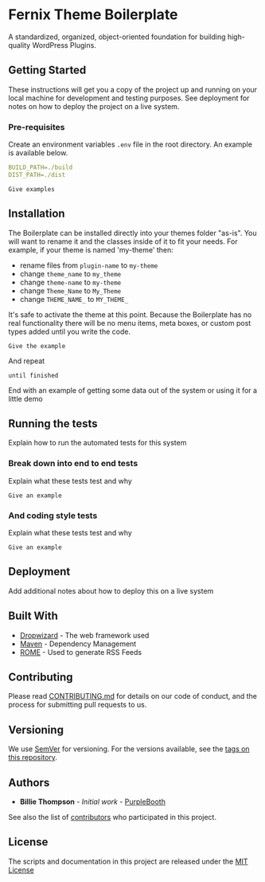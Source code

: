 # Fernix Theme Boilerplate

A standardized, organized, object-oriented foundation for building high-quality WordPress Plugins.

## Getting Started

These instructions will get you a copy of the project up and running on your local machine for development and testing purposes. See deployment for notes on how to deploy the project on a live system.

### Pre-requisites

Create an environment variables `.env` file in the root directory. An example is available below.

```yaml
BUILD_PATH=./build
DIST_PATH=./dist
```

```
Give examples
```

## Installation

The Boilerplate can be installed directly into your themes folder "as-is". You will want to rename it and the classes inside of it to fit your needs. For example, if your theme is named 'my-theme' then:

* rename files from `plugin-name` to `my-theme`
* change `theme_name` to `my_theme`
* change `theme-name` to `my-theme`
* change `Theme_Name` to `My_Theme`
* change `THEME_NAME_` to `MY_THEME_`

It's safe to activate the theme at this point. Because the Boilerplate has no real functionality there will be no menu items, meta boxes, or custom post types added until you write the code.

```
Give the example
```

And repeat

```
until finished
```

End with an example of getting some data out of the system or using it for a little demo

## Running the tests

Explain how to run the automated tests for this system

### Break down into end to end tests

Explain what these tests test and why

```
Give an example
```

### And coding style tests

Explain what these tests test and why

```
Give an example
```

## Deployment

Add additional notes about how to deploy this on a live system

## Built With

* [Dropwizard](http://www.dropwizard.io/1.0.2/docs/) - The web framework used
* [Maven](https://maven.apache.org/) - Dependency Management
* [ROME](https://rometools.github.io/rome/) - Used to generate RSS Feeds

## Contributing

Please read [CONTRIBUTING.md](https://gist.github.com/PurpleBooth/b24679402957c63ec426) for details on our code of conduct, and the process for submitting pull requests to us.

## Versioning

We use [SemVer](http://semver.org/) for versioning. For the versions available, see the [tags on this repository](https://github.com/your/project/tags).

## Authors

* **Billie Thompson** - *Initial work* - [PurpleBooth](https://github.com/PurpleBooth)

See also the list of [contributors](https://github.com/your/project/contributors) who participated in this project.

## License

The scripts and documentation in this project are released under the [MIT License](LICENSE)
